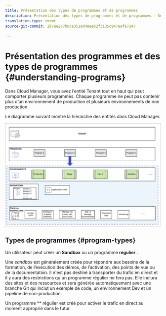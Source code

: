 ```yaml
---
title: Présentation des types de programmes et de programmes
description: Présentation des types de programmes et de programmes - Services Cloud
translation-type: tm+mt
source-git-commit: 2b7ee2b7b0ce351ed48aeb2f3135c947eafe7247

---
```



# Présentation des programmes et des types de programmes {#understanding-programs}

Dans Cloud Manager, vous avez l’entité Tenant tout en haut qui peut comporter plusieurs programmes.  Chaque programme ne peut pas contenir plus d’un environnement de production et plusieurs environnements de non production.

Le diagramme suivant montre la hiérarchie des entités dans Cloud Manager.

![](assets/program_types.png)

## Types de programmes {#program-types}

Un utilisateur peut créer un **Sandbox** ou un programme **régulier** .

Une *sandbox* est généralement créée pour répondre aux besoins de la formation, de l’exécution des démos, de l’activation, des points de vue ou de la documentation. Il n&#39;est pas destiné à transporter du trafic en direct et il y aura des restrictions qu&#39;un programme régulier ne fera pas. Elle inclura des sites et des ressources et sera générée automatiquement avec une branche Git qui inclut un exemple de code, un environnement Dev et un pipeline de non-production.

Un programme ** régulier est créé pour activer le trafic en direct au moment approprié dans le futur.